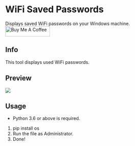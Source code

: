 # WiFi Saved Passwords
Displays saved WiFi passwords on your Windows machine.
<a href="https://www.buymeacoffee.com/astive" target="_blank"><img src="https://cdn.buymeacoffee.com/buttons/default-orange.png" alt="Buy Me A Coffee" height="32" width="140"></a>

## Info
This tool displays used WiFi passwords.

## Preview
![](https://pays.host/uploads/0154cc3f-b02b-4a25-9b83-808228f79ff5/2SZBwRXY.png)

## Usage
- Python 3.6 or above is required.
1. pip install os
2. Run the file as Administrator.
3. Done!
